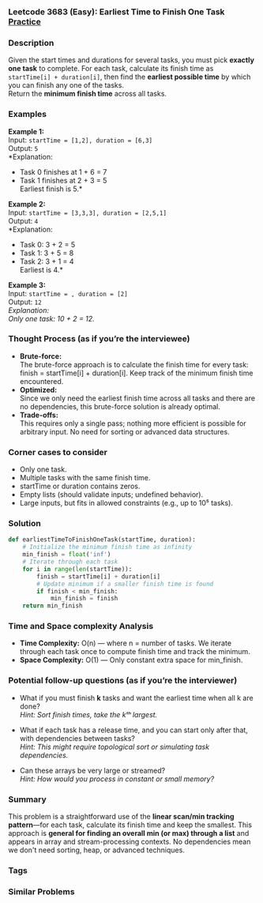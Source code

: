 ### Leetcode 3683 (Easy): Earliest Time to Finish One Task [Practice](https://leetcode.com/problems/earliest-time-to-finish-one-task)

### Description  
Given the start times and durations for several tasks, you must pick **exactly one task** to complete. For each task, calculate its finish time as `startTime[i] + duration[i]`, then find the **earliest possible time** by which you can finish any one of the tasks.  
Return the **minimum finish time** across all tasks.

### Examples  

**Example 1:**  
Input: `startTime = [1,2], duration = [6,3]`  
Output: `5`  
*Explanation:  
- Task 0 finishes at 1 + 6 = 7  
- Task 1 finishes at 2 + 3 = 5  
Earliest finish is 5.*

**Example 2:**  
Input: `startTime = [3,3,3], duration = [2,5,1]`  
Output: `4`  
*Explanation:  
- Task 0: 3 + 2 = 5  
- Task 1: 3 + 5 = 8  
- Task 2: 3 + 1 = 4  
Earliest is 4.*

**Example 3:**  
Input: `startTime = , duration = [2]`  
Output: `12`  
*Explanation:  
Only one task: 10 + 2 = 12.*

### Thought Process (as if you’re the interviewee)  
- **Brute-force:**  
  The brute-force approach is to calculate the finish time for every task: finish = startTime[i] + duration[i]. Keep track of the minimum finish time encountered.
- **Optimized:**  
  Since we only need the earliest finish time across all tasks and there are no dependencies, this brute-force solution is already optimal.
- **Trade-offs:**  
  This requires only a single pass; nothing more efficient is possible for arbitrary input. No need for sorting or advanced data structures.

### Corner cases to consider  
- Only one task.
- Multiple tasks with the same finish time.
- startTime or duration contains zeros.
- Empty lists (should validate inputs; undefined behavior).
- Large inputs, but fits in allowed constraints (e.g., up to 10⁵ tasks).

### Solution

```python
def earliestTimeToFinishOneTask(startTime, duration):
    # Initialize the minimum finish time as infinity
    min_finish = float('inf')
    # Iterate through each task
    for i in range(len(startTime)):
        finish = startTime[i] + duration[i]
        # Update minimum if a smaller finish time is found
        if finish < min_finish:
            min_finish = finish
    return min_finish
```

### Time and Space complexity Analysis  

- **Time Complexity:** O(n) — where n = number of tasks. We iterate through each task once to compute finish time and track the minimum.
- **Space Complexity:** O(1) — Only constant extra space for min_finish.

### Potential follow-up questions (as if you’re the interviewer)  

- What if you must finish **k** tasks and want the earliest time when all k are done?  
  *Hint: Sort finish times, take the kᵗʰ largest.*

- What if each task has a release time, and you can start only after that, with dependencies between tasks?  
  *Hint: This might require topological sort or simulating task dependencies.*

- Can these arrays be very large or streamed?  
  *Hint: How would you process in constant or small memory?*

### Summary
This problem is a straightforward use of the **linear scan/min tracking pattern**—for each task, calculate its finish time and keep the smallest. This approach is **general for finding an overall min (or max) through a list** and appears in array and stream-processing contexts. No dependencies mean we don't need sorting, heap, or advanced techniques.

### Tags

### Similar Problems
